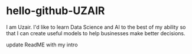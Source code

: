 # hello-github-UZAIR

I am Uzair. I'd like to learn Data Science and AI to the best of my ability so that I can create useful models to help businesses make better decisions.

update ReadME with my intro
